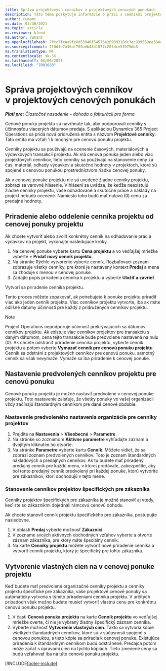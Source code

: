 ```yaml
---
title: Správa projektových cenníkov v projektových cenových ponukách
description: Táto téma poskytuje informácie o práci s cenníkmi projektov v cenových ponukách.
author: rumant
ms.date: 03/30/2021
ms.topic: article
ms.reviewer: kfend
ms.author: rumant
ms.openlocfilehash: 7fcc7feaa9fc8d53046f54576e20989318dc3ec939569ea3844b18097512a24b
ms.sourcegitcommit: 7f8d1e7a16af769adb43d1877c28fdce53975db8
ms.translationtype: MT
ms.contentlocale: sk-SK
ms.lasthandoff: 08/06/2021
ms.locfileid: "7001630"
---
```

# <a name="manage-project-price-lists-on-project-quotes"></a>Správa projektových cenníkov v projektových cenových ponukách 

_**Platí pre:** Čiastočné nasadenie – dohoda o fakturácii pro forma_

Cenové ponuky projektu sú navrhnuté tak, aby podporovali cenníky s účinnosťou viacerých dátumov predaja. S aplikáciou Dynamics 365 Project Operations sa pridá nová pridružená entita s názvom **Projektové cenníky**. Táto entita má vzťah 1 k mnohým pre cenovú ponuku projektu.

Cenníky projektu sa používajú na ocenenie časových, materiálových a výdavkových transakcií projektu. Ak má cenová ponuka jeden alebo viac projektových cenníkov, tieto cenníky sa používajú na stanovenie ceny za čas, materiál, odhady výdavkov a skutočné hodnoty v projektoch, ktoré sú spojené s cenovou ponukou prostredníctvom riadku cenovej ponuky.

Ak v cenovej ponuke projektu nie sú uvedené žiadne cenníky projektu, zobrazí sa varovné hlásenie. V hlásení sa uvádza, že keďže neexistujú žiadne cenníky projektu, vaše odhadované a skutočné práce a náklady na projekt nebudú ocenené. Namiesto toho budú mať nulovú (0) cenu za predajné hodnoty.

## <a name="associate-or-disassociate-a-project-price-list-on-a-project-quote"></a>Priradenie alebo oddelenie cenníka projektu od cenovej ponuky projektu

Ak chcete vytvoriť alebo zvoliť konkrétny cenník na odhadovanie prác a výdavkov na projekt, vykonajte nasledujúce kroky.

1. Na cenovej ponuke vyberte kartu **Cena projektu** a vo vedľajšej mriežke vyberte **+ Pridať nový cenník projektu**.
2. Na stránke Rýchle vytvorenie vyberte cenník. Rozbaľovací zoznam zobrazuje všetky cenníky, pre ktoré je nastavený kontext **Predaj** a mena sa zhoduje s menou v cenovej ponuke.
4. Zadajte popis priradenia cenníka k projektu a vyberte **Uložiť a zavrieť**.

Vytvorí sa priradenie cenníka projektu.

Tento proces môžete zopakovať, ak potrebujete k ponuke projektu priradiť viac ako jeden cenník projektu. Viac cenníkov projektu vytvorte, iba ak máte odlišné dátumy účinnosti pre každý z pridružených cenníkov projektu.

> [!NOTE]
> Project Operations nepodporuje účinnosť prekrývajúcich sa dátumov cenníkov projektu. Ak existuje viac cenníkov projektov pre transakciu s daným dátumom, cena tejto transakcie bude predvolene nastavená na nulu (0).
Ak chcete odstrániť priradenie cenníka projektu, vyberte cenník projektu a potom vyberte **Vymazať cenník pre cenovú ponuku projektu**. Cenník sa odstráni z projektových cenníkov pre cenovú ponuku, samotný cenník sa však nevymaže. Vymaže sa iba priradenie k cenovej ponuke.

## <a name="set-up-default-project-price-lists-on-a-quote"></a>Nastavenie predvolených cenníkov projektu pre cenovú ponuku

Cenové ponuky projektu je možné nastaviť predvolene v cenovej ponuke projektu. Toto nastavenie zaisťuje, že všetky ponuky vo vašej organizácii vždy začínajú štandardným cenníkom pre dané cenové obdobie.

### <a name="set-up-organizational-default-for-project-price-lists"></a>Nastavenie predvoleného nastavenia organizácie pre cenníky projektov

1. Prejdite na **Nastavenia** > **Všeobecné** > **Parametre**.
2. Na stránke so zoznamom **Aktívne parametre** vyhľadajte záznam a dvojitým kliknutím ho otvorte. 
3. Na stránke **Parametre** vyberte kartu **Cenník**. Môžete vidieť, že sa zobrazí zoznam predvolených cenníkov. Toto je zoznam štandardných nákladových a predajných cenníkov. Ak tu budete mať priradený predajný cenník pre každú menu, v ktorej predávate, zabezpečíte, aby bol tento predajný cenník predvolený pri každej ponuke, ktorú vytvoríte pre zákazníkov, ktorí obchodujú v tejto mene.

### <a name="set-up-customer-specific-project-price-lists"></a>Stanovenie cenníkov projektov špecifických pre zákazníka

Cenníky projektov špecifických pre zákazníka je možné stanoviť aj vtedy, keď ste so zákazníkmi dojednali rámcovú cenovú dohodu.

Ak chcete stanoviť cenník projektu špecifického pre zákazníka, postupujte nasledovne.

1. V oblasti **Predaj** vyberte možnosť **Zákazníci**.
2. V zozname svojich aktívnych obchodných vzťahov vyberte a otvorte záznam zákazníka, pre ktorý máte špeciálny cenník.
3. Na karte **Cenníky projektu** môžete vytvoriť nové priradenie cenníka a vytvoriť cenník projektu, ktorý je špecifický pre tohto zákazníka.

## <a name="create-custom-pricing-on-a-project-quote"></a>Vytvorenie vlastných cien na v cenovej ponuke projektu

Keď budete mať predvolené organizačné cenníky projektu a cenníky projektu špecifické pre zákazníka, vaše projektové cenové ponuky sa automaticky vytvoria s týmito priradeniami cenníka projektu. V určitých prípadoch však možno budete musieť vytvoriť vlastnú cenu pre konkrétnu cenovú ponuku projektu. 

1. V časti **Cenová ponuka projektu** na karte **Cenník projektu** vo vedľajšej mriežke overte, či nie je vybraný žiadny špecifický záznam cenníka.
2. Vyberte možnosť **Vytvorenie vlastných cien**. Takto sa vytvoria kópie všetkých štandardných cenníkov, ktoré sú v súčasnosti spojené s cenovou ponukou, a tieto kópie sa priradia k cenovej ponuke. Existujúce priradenia k štandardným cenníkom budú odstránené. Predajca potom môže začať s úpravami cien na týchto kópiách. Tieto zmenené ceny sa budú vzťahovať iba na túto cenovú ponuku projektu.


[!INCLUDE[footer-include](../../includes/footer-banner.md)]
